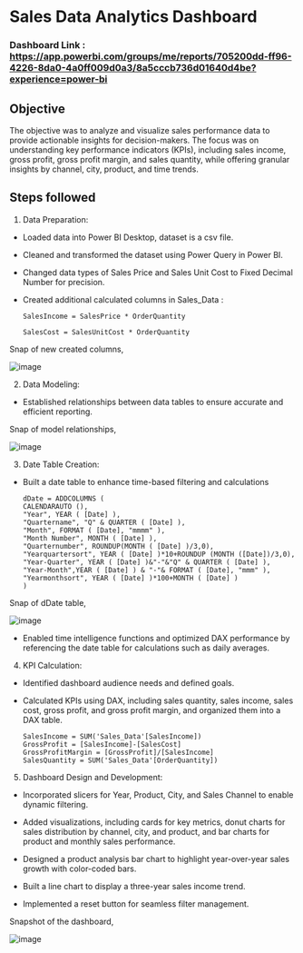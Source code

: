 
# Sales Data Analytics Dashboard

### Dashboard Link : https://app.powerbi.com/groups/me/reports/705200dd-ff96-4226-8da0-4a0ff009d0a3/8a5cccb736d01640d4be?experience=power-bi

## Objective
The objective was to analyze and visualize sales performance data to provide actionable insights for decision-makers. The focus was on understanding key performance indicators (KPIs), including sales income, gross profit, gross profit margin, and sales quantity, while offering granular insights by channel, city, product, and time trends.


## Steps followed

1.	Data Preparation:
-   Loaded data into Power BI Desktop, dataset is a csv file.

-	Cleaned and transformed the dataset using Power Query in Power BI.

-	Changed data types of Sales Price and Sales Unit Cost to Fixed Decimal Number for precision.

-	Created additional calculated columns in Sales_Data :

        SalesIncome = SalesPrice * OrderQuantity

        SalesCost = SalesUnitCost * OrderQuantity

Snap of new created columns, 

![image](https://github.com/user-attachments/assets/34b114dd-8f9c-4c95-bdde-3b1ae90006ca)

2.	Data Modeling:
-	Established relationships between data tables to ensure accurate and efficient reporting.

Snap of model relationships,

![image](https://github.com/user-attachments/assets/61eaafaa-cb52-429e-8987-4ea60df7239a)


3.	Date Table Creation:
-	Built a date table to enhance time-based filtering and calculations

        dDate = ADDCOLUMNS (
        CALENDARAUTO (),
        "Year", YEAR ( [Date] ),
        "Quartername", "Q" & QUARTER ( [Date] ),
        "Month", FORMAT ( [Date], "mmmm" ),
        "Month Number", MONTH ( [Date] ),
        "Quarternumber", ROUNDUP(MONTH ( [Date] )/3,0),
        "Yearquartersort", YEAR ( [Date] )*10+ROUNDUP (MONTH ([Date])/3,0),
        "Year-Quarter", YEAR ( [Date] )&"-"&"Q" & QUARTER ( [Date] ),
        "Year-Month",YEAR ( [Date] ) & "-"& FORMAT ( [Date], "mmm" ),
        "Yearmonthsort", YEAR ( [Date] )*100+MONTH ( [Date] )
        )

Snap of dDate table, 

![image](https://github.com/user-attachments/assets/59878f80-8b6d-4e84-be63-27fcb8093107)       

-	Enabled time intelligence functions and optimized DAX performance by referencing the date table for calculations such as daily averages.

4.	KPI Calculation:
-	Identified dashboard audience needs and defined goals.

-	Calculated KPIs using DAX, including sales quantity, sales income, sales cost, gross profit, and gross profit margin, and organized them into a DAX table.
        
        SalesIncome = SUM('Sales_Data'[SalesIncome])
        GrossProfit = [SalesIncome]-[SalesCost]
        GrossProfitMargin = [GrossProfit]/[SalesIncome]
        SalesQuantity = SUM('Sales_Data'[OrderQuantity])
        

5.	Dashboard Design and Development:
-	Incorporated slicers for Year, Product, City, and Sales Channel to enable dynamic filtering.

-	Added visualizations, including cards for key metrics, donut charts for sales distribution by channel, city, and product, and bar charts for product and monthly sales performance.

-	Designed a product analysis bar chart to highlight year-over-year sales growth with color-coded bars.

-	Built a line chart to display a three-year sales income trend.

-	Implemented a reset button for seamless filter management.

Snapshot of the dashboard,

![image](https://github.com/user-attachments/assets/bee0d793-71be-4ad4-a325-59a2a4ec0ec2)
